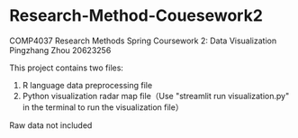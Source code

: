 # Research-Method-Couesework2
COMP4037 Research Methods Spring Coursework 2: Data Visualization      Pingzhang Zhou  20623256

This project contains two files: 

1. R language data preprocessing file
2. Python visualization radar map file（Use "streamlit run visualization.py" in the terminal to run the visualization file）

Raw data not included
